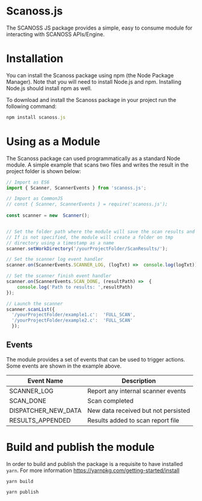 # Scanoss.js

The SCANOSS JS package provides a simple, easy to consume module for interacting with SCANOSS APIs/Engine.


# Installation
You can install the Scanoss package using npm (the Node Package Manager). Note that you will need to install Node.js and npm. Installing Node.js should install npm as well.

To download and install the Scanoss package in your project run the following command:

```js 
npm install scanoss.js
```


# Using as a Module
The Scanoss package can used programmatically as a standard Node module. 
A simple example that scans two files and writes the result in the project folder is shown below:


```typescript
// Import as ES6
import { Scanner, ScannerEvents } from 'scanoss.js';

// Import as CommonJS
// const { Scanner, ScannerEvents } = require('scanoss.js');
  
const scanner = new  Scanner();


// Set the folder path where the module will save the scan results and fingerprints
// If is not specified, the module will create a folder on tmp 
// directory using a timestamp as a name
scanner.setWorkDirectory('/yourProjectFolder/ScanResults/');

// Set the scanner log event handler
scanner.on(ScannerEvents.SCANNER_LOG, (logTxt) =>  console.log(logTxt));

// Set the scanner finish event handler
scanner.on(ScannerEvents.SCAN_DONE, (resultPath) =>  {
	console.log('Path to results: ',resultPath)
});

// Launch the scanner
scanner.scanList({
  '/yourProjectFolder/example1.c':  'FULL_SCAN',
  '/yourProjectFolder/example2.c':  'FULL_SCAN'
  });
```


## Events
The module provides a set of events that can be used to trigger actions. 
Some events are shown in the example above.


| Event Name             | Description                          |
| -----------            | -----------                          |
| SCANNER_LOG            | Report any internal scanner events   |
| SCAN_DONE              | Scan completed                       |
| DISPATCHER_NEW_DATA    | New data received but not persisted  |
| RESULTS_APPENDED       | Results added to scan report file    |

# Build and publish the module 
In order to build and publish the package is a requisite to have installed `yarn`. For more information https://yarnpkg.com/getting-started/install

```
yarn build
```

```
yarn publish
```
